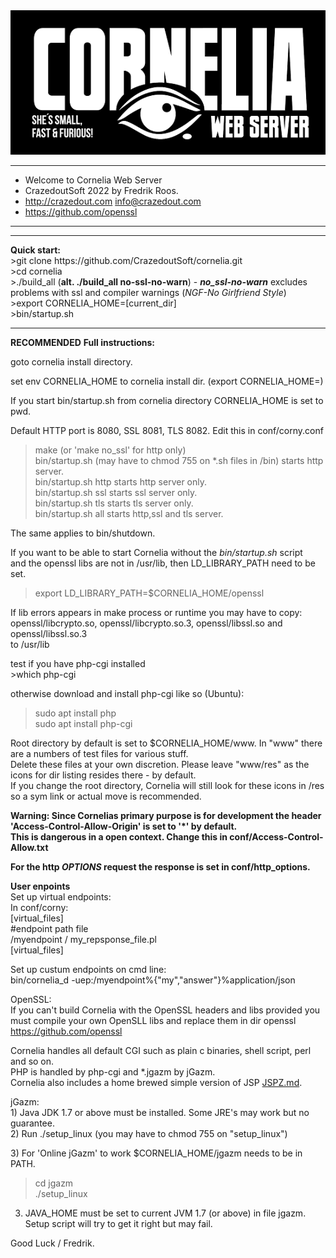 
<div >
<a href="https://github.com/othneildrew/Best-README-Template">
    <img src="www/corn2.png" alt="Logo" width="600" >
  </a>
 
</div>

******************************************************
*  Welcome to Cornelia Web Server                    
*  CrazedoutSoft 2022 by Fredrik Roos.           
*  http://crazedout.com info@crazedout.com   
*  https://github.com/openssl                      
******************************************************

<hr>
<b>Quick start:</b><br>
>git clone https://github.com/CrazedoutSoft/cornelia.git<br>
>cd cornelia<br>
>./build_all (<b>alt. ./build_all no-ssl-no-warn</b>) -  <i><b>no_ssl-no-warn</i></b> excludes problems with ssl and compiler warnings (<i>NGF-No Girlfriend Style</i>)<br>
>export CORNELIA_HOME=[current_dir]<br>
>bin/startup.sh<br>
<hr>
<b>RECOMMENDED</b>
<b>Full instructions:</b>
</p>

goto cornelia install directory.<br/>

set env CORNELIA_HOME to cornelia install dir.
(export CORNELIA_HOME=<path to cornelia>)

If you start bin/startup.sh from cornelia directory CORNELIA_HOME is set to pwd.

Default HTTP port is 8080, SSL 8081, TLS 8082. Edit this in conf/corny.conf

>make (or 'make no_ssl' for http only)<br/>
>bin/startup.sh (may have to chmod 755 on *.sh files in /bin) starts http server.<br/>
>bin/startup.sh http starts http server only.<br/>
>bin/startup.sh ssl starts ssl server only.<br/>
>bin/startup.sh tls starts tls server only.<br/>
>bin/startup.sh all starts http,ssl and tls server.<br/>

The same applies to bin/shutdown.<p/>

If you want to be able to start Cornelia without the <i>bin/startup.sh</i> script<br/>
and the openssl libs are not in /usr/lib, then LD_LIBRARY_PATH need to be set.<p/>

>export LD_LIBRARY_PATH=$CORNELIA_HOME/openssl<p/>

If lib errors appears in make process or runtime you may have to copy: <br/>
 openssl/libcrypto.so, openssl/libcrypto.so.3, openssl/libssl.so and openssl/libssl.so.3 <br/>
to /usr/lib<p/>

<p>
test if you have php-cgi installed<br/>
>which php-cgi
<p/>
otherwise download and install php-cgi like so (Ubuntu):<br/>

>sudo apt install php<br/>
>sudo apt install php-cgi<p/>

Root directory by default is set to $CORNELIA_HOME/www. In "www" there are a numbers of test files for various stuff.</br>
Delete these files at your own discretion. Please leave "www/res" as the icons for dir listing resides there - by default.<br/> 
If you change the root directory, Cornelia will still look for these icons in /res so a sym link or actual move is recommended.<p/>
<p/>

<b>Warning: Since Cornelias primary purpose is for development the header 'Access-Control-Allow-Origin' is set to '*' by default.<br>
This is dangerous in a open context. Change this in conf/Access-Control-Allow.txt<p/>
For the http <i>OPTIONS</i> request the response is set in conf/http_options.
</b>
<p />

<b>User enpoints</b><br>
Set up virtual endpoints:<br>
In conf/corny:<br>
[virtual_files]<br>
#endpoint path file<br>
/myendpoint / my_repsponse_file.pl<br>
[virtual_files]<p>

Set up custum endpoints on cmd line:<br>
bin/cornelia_d -uep:/myendpoint%{"my","answer"}%application/json
<p>

OpenSSL:<br/>
If you can't build Cornelia with the OpenSSL headers and libs provided you <br/>
must compile your own OpenSLL libs and replace them in dir openssl<br/>
https://github.com/openssl
<br/>
<p>
Cornelia handles all default CGI such as plain c binaries, shell script, perl and so on.<br/>
PHP is handled by php-cgi and *.jgazm by jGazm.<br>
Cornelia also includes a home brewed simple version of JSP <a href="JSPZ.md">JSPZ.md</a>.
<p/>
<p/>
jGazm:<br/>
 1) Java JDK 1.7 or above must be installed. Some JRE's may work but no guarantee.<br/>
 2) Run ./setup_linux (you may have to chmod 755 on "setup_linux")<p/>
 3) For 'Online jGazm' to work $CORNELIA_HOME/jgazm needs to be in PATH.<p/>

>cd jgazm<br/>
>./setup_linux</p>

 3) JAVA_HOME must be set to current JVM 1.7 (or above) in file jgazm. Setup script will try to get it right but may fail.<p/>


 Good Luck / Fredrik. 
